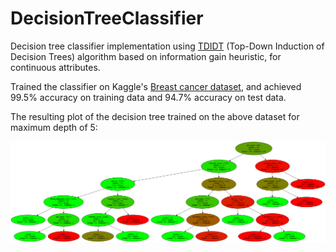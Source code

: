 # DecisionTreeClassifier
Decision tree classifier implementation using [TDIDT](http://www.cs.utsa.edu/~bylander/cs6243/decision-tree.pdf) (Top-Down Induction of Decision Trees) algorithm based on information gain heuristic, for continuous attributes.

Trained the classifier on Kaggle's [Breast cancer dataset](https://www.kaggle.com/uciml/breast-cancer-wisconsin-data), and achieved 99.5% accuracy on training data and 94.7% accuracy on test data.


The resulting plot of the decision tree trained on the above dataset for maximum depth of 5:

<p float="left">
  <img src="https://github.com/AniKar/DecisionTreeClassifier/blob/main/output/decision_tree_plot.png" width="2000" />
</p>

